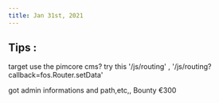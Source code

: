 ```yaml
---
title: Jan 31st, 2021
---
```


## Tips : 
target use the pimcore cms? try this '/js/routing' , '/js/routing?callback=fos.Router.setData'

got admin informations and path,etc,, Bounty €300
